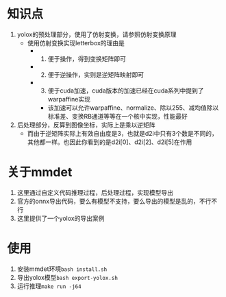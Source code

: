# 知识点
1. yolox的预处理部分，使用了仿射变换，请参照仿射变换原理
    - 使用仿射变换实现letterbox的理由是
        - 1. 便于操作，得到变换矩阵即可
        - 2. 便于逆操作，实则是逆矩阵映射即可
        - 3. 便于cuda加速，cuda版本的加速已经在cuda系列中提到了warpaffine实现
            - 该加速可以允许warpaffine、normalize、除以255、减均值除以标准差、变换RB通道等等在一个核中实现，性能最好
2. 后处理部分，反算到图像坐标，实际上是乘以逆矩阵
    - 而由于逆矩阵实际上有效自由度是3，也就是d2i中只有3个数是不同的，其他都一样。也因此你看到的是d2i[0]、d2i[2]、d2i[5]在作用

# 关于mmdet
1. 这里通过自定义代码推理过程，后处理过程，实现模型导出
2. 官方的onnx导出代码，要么有模型不支持，要么导出的模型是乱的，不行不行
3. 这里提供了一个yolox的导出案例

# 使用
1. 安装mmdet环境`bash install.sh`
2. 导出yolox模型`bash export-yolox.sh`
3. 运行推理`make run -j64`